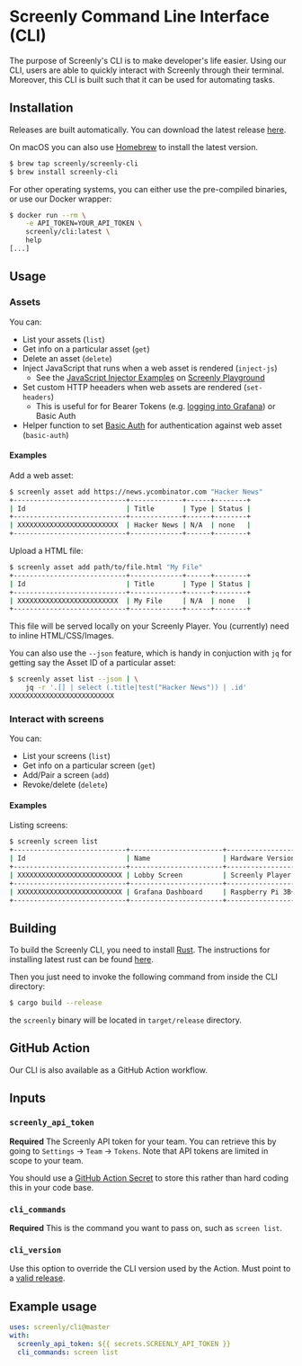 # Screenly Command Line Interface (CLI)

The purpose of Screenly's CLI is to make developer's life easier. Using our CLI, users are able to quickly interact with Screenly through their terminal. Moreover, this CLI is built such that it can be used for automating tasks.

## Installation

Releases are built automatically. You can download the latest release [here](https://github.com/Screenly/cli/releases/latest).

On macOS you can also use [Homebrew](https://brew.sh/) to install the latest version.

```bash
$ brew tap screenly/screenly-cli
$ brew install screenly-cli
```

For other operating systems, you can either use the pre-compiled binaries, or use our Docker wrapper:

```bash
$ docker run --rm \
    -e API_TOKEN=YOUR_API_TOKEN \
    screenly/cli:latest \
    help
[...]
```

## Usage

### Assets

You can:

* List your assets (`list`)
* Get info on a particular asset (`get`)
* Delete an asset (`delete`)
* Inject JavaScript that runs when a web asset is rendered (`inject-js`)
  * See the [JavaScript Injector Examples](https://github.com/Screenly/playground/tree/master/javascript-injectors) on [Screenly Playground](https://github.com/Screenly/playground/)
* Set custom HTTP heeaders when web assets are rendered (`set-headers`)
  * This is useful for for Bearer Tokens (e.g. [logging into Grafana](https://www.screenly.io/use-cases/dashboard/grafana/)) or Basic Auth
* Helper function to set [Basic Auth](https://en.wikipedia.org/wiki/Basic_access_authentication) for authentication against web asset  (`basic-auth`)


#### Examples

Add a web asset:

```bash
$ screenly asset add https://news.ycombinator.com "Hacker News"
+----------------------------+-------------+------+--------+
| Id                         | Title       | Type | Status |
+----------------------------+-------------+------+--------+
| XXXXXXXXXXXXXXXXXXXXXXXXX  | Hacker News | N/A  | none   |
+----------------------------+-------------+------+--------+
```

Upload a HTML file:

```bash
$ screenly asset add path/to/file.html "My File"
+----------------------------+-------------+------+--------+
| Id                         | Title       | Type | Status |
+----------------------------+-------------+------+--------+
| XXXXXXXXXXXXXXXXXXXXXXXXX  | My File     | N/A  | none   |
+----------------------------+-------------+------+--------+
```

This file will be served locally on your Screenly Player. You (currently) need to inline HTML/CSS/Images.

You can also use the `--json` feature, which is handy in conjuction with `jq` for getting say the Asset ID of a particular asset:

```bash
$ screenly asset list --json | \
    jq -r '.[] | select (.title|test("Hacker News")) | .id'
XXXXXXXXXXXXXXXXXXXXXXXXXX

```
### Interact with screens

You can:

* List your screens (`list`)
* Get info on a particular screen (`get`)
* Add/Pair a screen (`add`)
* Revoke/delete (`delete`)


#### Examples

Listing screens:

```bash
$ screenly screen list
+----------------------------+-----------------------+-----------------------+---------+---------------------------------+-------------------+
| Id                         | Name                  | Hardware Version      | In Sync | Last Ping                       | Uptime            |
+----------------------------+-----------------------+-----------------------+---------+---------------------------------+-------------------+
| XXXXXXXXXXXXXXXXXXXXXXXXXX | Lobby Screen          | Screenly Player Max   |   ✅    | 2023-01-22T09:56:23.89686+00:00 | 8days 23h 18m 53s |
+----------------------------+-----------------------+-----------------------+---------+---------------------------------+-------------------+
| XXXXXXXXXXXXXXXXXXXXXXXXXX | Grafana Dashboard     | Raspberry Pi 3B+      |   ✅    | 2023-01-22T09:54:17.88319+00:00 | 10days 22h 9m 32s |
+----------------------------+-----------------------+-----------------------+---------+---------------------------------+-------------------+
```

## Building

To build the Screenly CLI, you need to install [Rust](https://www.rust-lang.org). The instructions for installing latest rust can be found [here](https://www.rust-lang.org/tools/install).

Then you just need to invoke the following command from inside the CLI directory:

```bash
$ cargo build --release
```

the `screenly` binary will be located in `target/release` directory.


## GitHub Action

Our CLI is also available as a GitHub Action workflow.

## Inputs

### `screenly_api_token`

**Required** The Screenly API token for your team. You can retrieve this by going to `Settings` -> `Team` -> `Tokens`. Note that API tokens are limited in scope to your team.

You should use a [GitHub Action Secret](https://docs.github.com/en/actions/security-guides/encrypted-secrets) to store this rather than hard coding this in your code base.

### `cli_commands`

**Required** This is the command you want to pass on, such as `screen list`.

### `cli_version`

Use this option to override the CLI version used by the Action. Must point to a [valid release](https://github.com/Screenly/cli/releases).

## Example usage

```yaml
uses: screenly/cli@master
with:
  screenly_api_token: ${{ secrets.SCREENLY_API_TOKEN }}
  cli_commands: screen list
```
